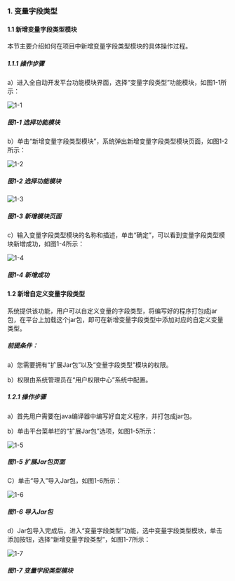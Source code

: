 ### 1. 变量字段类型

#### 1.1 新增变量字段类型模块

本节主要介绍如何在项目中新增变量字段类型模块的具体操作过程。

##### 1.1.1 操作步骤

a）进入全自动开发平台功能模块界面，选择“变量字段类型”功能模块，如图1-1所示：

![1-1](https://www.feisuanyz.com/fsimage/zc-image/blzdlx/1.png)

##### 图1-1 选择功能模块

b）单击“新增变量字段类型模块”，系统弹出新增变量字段类型模块页面，如图1-2所示：

![1-2](https://www.feisuanyz.com/fsimage/zc-image/blzdlx/2.png)

##### 图1-2 选择功能模块

![1-3](https://www.feisuanyz.com/fsimage/zc-image/blzdlx/3.png)

##### 图1-3 新增模块页面

c）输入变量字段类型模块的名称和描述，单击“确定”，可以看到变量字段类型模块新增成功，如图1-4所示：

![1-4](https://www.feisuanyz.com/fsimage/zc-image/blzdlx/4.png)

##### 图1-4 新增成功

#### 1.2 新增自定义变量字段类型

系统提供该功能，用户可以自定义变量的字段类型，将编写好的程序打包成jar包，在平台上加载这个jar包，即可在新增变量字段类型中添加对应的自定义变量类型。

##### 前提条件：

a）您需要拥有“扩展Jar包”以及“变量字段类型”模块的权限。

b）权限由系统管理员在“用户权限中心”系统中配置。

##### 1.2.1 操作步骤

a）首先用户需要在java编译器中编写好自定义程序，并打包成jar包。

b）单击平台菜单栏的“扩展Jar包”选项，如图1-5所示：

![1-5](https://www.feisuanyz.com/fsimage/zc-image/blzdlx/2.png)

##### 图1-5 扩展Jar包页面

C）单击“导入”导入Jar包，如图1-6所示：

![1-6](https://www.feisuanyz.com/fsimage/zc-image/cz_26_1_02.png)

##### 图1-6 导入Jar包

d）Jar包导入完成后，进入“变量字段类型”功能，选中变量字段类型模块，单击添加按钮，选择“新增变量字段类型”，如图1-7所示：

![1-7](https://www.feisuanyz.com/fsimage/zc-image/blzdlx/5.png)

##### 图1-7 变量字段类型模块
